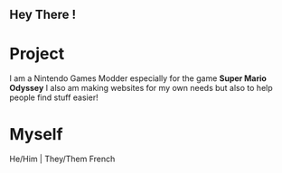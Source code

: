 ## Hey There !

# Project

I am a Nintendo Games Modder especially for the game **Super Mario Odyssey**
I also am making websites for my own needs but also to help people find stuff easier!

# Myself

He/Him | They/Them
French
